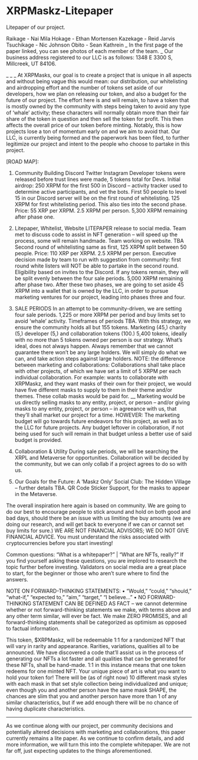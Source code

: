 # XRPMaskz-Litepaper
Litepaper of our project. 

Raikage - Nai Mila
Hokage - Ethan Mortensen
Kazekage - Reid Jarvis
Tsuchikage - Nic Johnson
Obito - Sean Kathrein
_
In the first page of the paper linked, you can see photos of each member of the team.
_
Our business address registered to our LLC is as follows: 1348 E 3300 S, Millcreek, UT 84106.

_
_
_
At XRPMasks, our goal is to create a project that is unique in all 
aspects and without being vague this would mean: our 
distribution, our whitelisting and airdropping effort and the 
number of tokens set aside of our developers, how we plan on 
releasing our token, and also a budget for the future of our 
project.
The effort here is and will remain, to have a token that is mostly 
owned by the community with steps being taken to avoid any 
type of ‘whale’ activity; these characters will normally obtain more 
than their fair share of the token in question and then sell the 
token for profit. This then affects the overall price of our token 
before minting. Notably, this is how projects lose a ton of 
momentum early on and we aim to avoid that. 
Our LLC, is currently being formed and the paperwork has been 
filed, to further legitimize our project and intent to the people 
who choose to partake in this project. 

[ROAD MAP]:
1) Community Building
Discord
Twitter
Instagram
Developer tokens were released before 
trust lines were made, 5 tokens total for 
Devs.
Initial airdrop: 250 XRPM for the first 500 
in Discord – activity tracker used to 
determine active participants, and vet the 
bots.
First 50 people to level 15 in our Discord 
server will be on the first round of 
whitelisting. 125 XRPM for first whitelisting 
period. This also ties into the second 
phase. Price: 55 XRP per XRPM. 2.5 
XRPM per person.
 5,300 XRPM remaining after phase one.

2) Litepaper, Whitelist, Website
LITEPAPER release to social media.
Team met to discuss code to assist in NFT 
generation – will speed up the process, 
some will remain handmade.
Team working on website. TBA
Second round of whitelisting same as first, 
125 XRPM split between 50 people. Price: 
110 XRP per XRPM. 2.5 XRPM per 
person.
Executive decision made by team to run 
with suggestion from community: first 
round white listers will NOT be able to 
partake in the second round. Eligibility 
based on invites to the Discord.
If any tokens remain, they will be split 
evenly between the four sale periods.
 5,000 XRPM remaining after phase two.
After these two phases, we are going to set aside 45 XRPM into a 
wallet that is owned by the LLC, in order to pursue marketing 
ventures for our project, leading into phases three and four.

3) SALE PERIODS
In an attempt to be community-driven, we 
are setting four sale periods.
1,225 or more XRPM per period and buy 
limits set to avoid ‘whale’ activity.
Timeframes of periods TBA.
With this strategy, we ensure the 
community holds all but 155 tokens. 
Marketing (45,) charity (5,) developer (5,) 
and collaboration tokens (100.)
5,400 tokens, ideally with no more than 5 
tokens owned per person is our strategy. 
What’s ideal, does not always happen.
Always remember that we cannot 
guarantee there won’t be any large 
holders. We will simply do what we can, 
and take action steps against large 
holders.
NOTE: the difference between marketing and 
collaborations: 
Collaborations shall take place with other projects, of 
which we have set a limit of 5 XRPM per each individual 
collaboration. 
For example: <Insert project name here> wants to 
collaborate with XRPMaskz, and they want masks of their 
own for their project, we would have five different masks 
to supply to them in their theme and/or themes. These 
collab masks would be paid for.
__
Marketing would be us directly selling masks to any 
entity, project, or person – and/or giving masks to any 
entity, project, or person – in agreeance with us, that 
they’ll shall market our project for a time. 
HOWEVER:
The marketing budget will go towards future endeavors 
for this project, as well as to the LLC for future projects. 
Any budget leftover in collaboration, if not being used for 
such will remain in that budget unless a better use of said 
budget is provided. 

 3) Collaboration & Utility
During sale periods, we will be searching the XRPL and 
Metaverse for opportunities.
Collaboration will be decided by the community, but we 
can only collab if a project agrees to do so with us. 
 

 4) Our Goals for the Future:
A ‘Maskz Only’ Social Club: The Hidden Village – further 
details TBA.
QR Code Sticker Support, for the masks to appear in the 
Metaverse.

 
 The overall inspiration here again is based on community. 
We are going to do our best to encourage people to stick 
around and hold on both good and bad days, should there 
be an issue with us limiting the buy amounts (we are 
doing our research, and will get back to everyone if we 
can or cannot set buy limits for sure.) WE ARE NOT 
FINANCIAL ADVISORS; WE DO NOT GIVE 
FINANCIAL ADVICE. You must understand the risks 
associated with cryptocurrencies before you start 
investing!

 Common questions:
“What is a whitepaper?” | “What are NFTs, really?” 
If you find yourself asking these questions, you are 
implored to research the topic further before investing. 
Validators on social media are a great place to start, for 
the beginner or those who aren’t sure where to find the 
answers. 

 NOTE ON FORWARD-THINKING STATEMENTS:
• “Would,” “could,” “should,” “what-if,” 
“expected to,” “aim,” “target,” “I believe...”
• NO FORWARD-THINKING STATEMENT CAN BE 
DEFINED AS FACT – we cannot determine whether 
or not forward-thinking statements we make, with 
terms above and any other term similar, will ever be 
fact. We make ZERO PROMISES, and all forward-thinking statements shall be categorized as optimism 
as opposed to factual information. 

 This token, $XRPMaskz, will be redeemable 1:1 for a 
randomized NFT that will vary in rarity and appearance. 
Rarities, variations, qualities all to be announced. We have 
discovered a code that’ll assist us in the process of 
generating our NFTs a lot faster and all qualities that can 
be generated for these NFTs, shall be hand-made. 
1:1 in this instance means that one token redeems for one 
minted NFT. Your unique piece of art is what you want to 
hold your token for! 
There will be (as of right now) 10 different mask styles 
with each mask in that set style collection being 
individualized and unique; even though you and another 
person have the same mask SHAPE, the chances are slim 
that you and another person have more than 1 of any 
similar characteristics, but if we add enough there will be 
no chance of having duplicate characteristics. 
_______________________________________________
As we continue along with our project, per 
community decisions and potentially altered 
decisions with marketing and collaborations, this 
paper currently remains a lite paper. 
As we continue to confirm details, and add 
more information, we will turn this into the 
complete whitepaper. We are not far off, just 
expecting updates to the things aforementioned.
